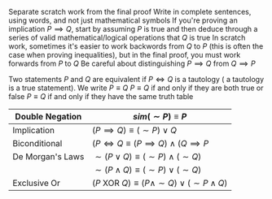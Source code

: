 Separate scratch work from the final proof
Write in complete sentences, using words, and not just mathematical symbols
If you're proving an implication $P\implies Q$, start by assuming $P$ is true and then deduce through a series of valid mathematical/logical operations that $Q$ is true
In scratch work, sometimes it's easier to work backwords from $Q$ to $P$ (this is often the case when proving inequalities), but in the final proof, you must work forwards from $P$ to $Q$
Be careful about distinguishing $P\implies Q$ from $Q \implies P$

Two statements $P$ and $Q$ are equivalent if $P \Leftrightarrow Q$ is a tautology ( a tautology is a true statement).
	We write $P \equiv Q$
	$P \equiv Q$ if and only if they are both true or false
	$P \equiv Q$ if and only if they have the same truth table

| Double Negation  | $sim(\sim P) \equiv P$                                         |
| ---------------- | -------------------------------------------------------------- |
| Implication      | $(P\implies Q)\equiv (\sim P) \lor Q$                          |
| Biconditional    | $(P \Leftrightarrow Q \equiv (P\implies Q) \land (Q\implies P$ |
| De Morgan's Laws | $\sim(P\lor Q)\equiv(\sim P)\land (\sim Q)$                    |
|                  | $\sim(P\land Q)\equiv (\sim P)\lor (\sim Q)$                   |
| Exclusive Or     | $(P$ XOR $Q) \equiv (P\land\sim Q) \lor (\sim P \land Q)$                      |

